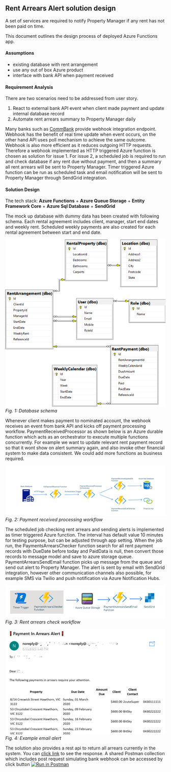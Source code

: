 ## Rent Arrears Alert solution design

A set of services are required to notify Property Manager if any rent has not been paid on time.

This document outlines the design process of deployed Azure Functions app.

#### Assumptions

- existing database with rent arrangement
- use any out of box Azure product
- interface with bank API when payment received

#### Requirement Analysis

There are two scenarios need to be addressed from user story.

1. React to external bank API event when client made payment and update internal database record
2. Automate rent arrears summary to Property Manager daily 

Many banks such as [CommBank](https://commbank.simplify.com/commerce/docs/misc/webhooks) provide webhook integration endpoint.
Webhook has the benefit of real time update when event occurs, on the other hand API uses poll mechanism to achieve the same outcome.
Webhook is also more efficient as it reduces outgoing HTTP requests. Therefore a webhook implemented as HTTP triggered Azure function is chosen as solution for issue 1. 
For issue 2, a scheduled job is required to run and check database if any rent due without payment, and then a summary all rent arrears will be sent to Property Manager.
Timer triggered Azure function can be run as scheduled task and email notification will be sent to Property Manager through SendGrid integration.

#### Solution Design

The tech stack: **Azure Functions** + **Azure Queue Storage** + **Entity Framework Core** + **Azure Sql Database** + **SendGrid**

The mock up database with dummy data has been created with following schema. 
Each rental agreement includes client, manager, start end dates and weekly rent.
Scheduled weekly payments are also created for each rental agreement between start and end date.

![Database Schema](DatabaseSchema.png)
*Fig. 1: Database schema*

Whenever client makes payment to nominated account, the webhook receives an event from bank API and kicks off payment processing workflow.
PaymentReceivedProcessor as shown below is an Azure durable function which acts as an orchestrator to execute multiple functions concurrently.
For example we want to update relevant rent payment record so that it wont show on alert summary again, and also invoke other financial system to make data consistent.
We could add more functions as business required.

![Payment Received Workflow](PaymentReceivedWorkflow.png)
*Fig. 2: Payment received processing workflow*

The scheduled job checking rent arrears and sending alerts is implemented as timer triggered Azure function. 
The interval has default value 10 minutes for testing purpose, but can be adjusted through app setting.
When the job run, the PaymentsArrearsChecker function search for all rent payment records with DueDate before today and PaidData is null, 
then convert those records to message model and save to azure storage queue.
PaymentArrearsSendEmail function picks up message from the queue and send out alert to Property Manager.
The alert is sent by email with SendGrid integration, however other communication channels also possible, for example SMS via Twilio and push notification via Azure Notification Hubs.

![Rent Arrears Check Workflow](PaymentArrearsCheckerWorkflow.png)
*Fig. 3: Rent arrears check workflow*

![Example Alert Email](ExampleAlertEmail.png)
*Fig. 4: Example email alert*

The solution also provides a rest api to return all arrears currently in the system.
You can [click link](https://lilinagentplustechtest.azurewebsites.net/api/paymentarrears) to see the response.
A shared Postman collection which includes post request simulating bank webhook can be accessed by click button 
[![Run in Postman](https://run.pstmn.io/button.svg)](https://app.getpostman.com/run-collection/d757ba115107bad2e6d8)





